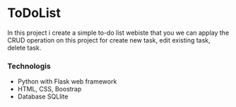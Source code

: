 # ToDoList
In this project i create a simple to-do list webiste that 
you we can applay the CRUD operation on this project for 
create new task, edit existing task, delete task.


### Technologis

- Python with Flask web framework
- HTML, CSS, Boostrap
- Database SQLlite

